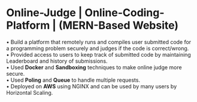# Online-Judge | Online-Coding-Platform | (MERN-Based Website)
•	Build a platform that remotely runs and compiles user submitted code for a programming problem securely and judges if the code is correct/wrong. <br>
•	Provided access to users to keep track of submitted code by maintaining Leaderboard and history of submissions. <br>
•	Used <b>Docker</b> and <b>Sandboxing</b> techniques to make online judge more secure. <br>
•	Used <b>Poling</b> and <b>Queue</b> to handle multiple requests. <br>
•	Deployed on <b>AWS</b> using NGINX and can be used by many users by Horizontal Scaling. <br>